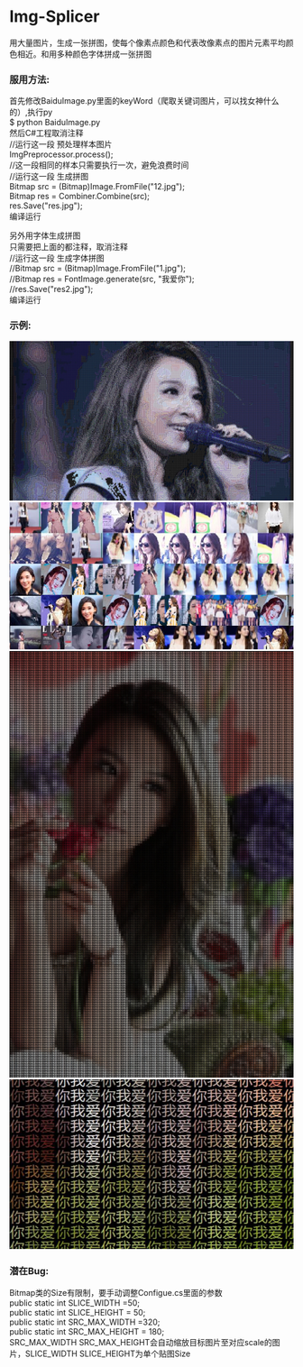 # Img-Splicer
用大量图片，生成一张拼图，使每个像素点颜色和代表改像素点的图片元素平均颜色相近。和用多种颜色字体拼成一张拼图
### 服用方法:  
首先修改BaiduImage.py里面的keyWord（爬取关键词图片，可以找女神什么的）,执行py  
$ python BaiduImage.py  
然后C#工程取消注释  
    //运行这一段 预处理样本图片  
    ImgPreprocessor.process();  
    //这一段相同的样本只需要执行一次，避免浪费时间  
    //运行这一段 生成拼图  
    Bitmap src = (Bitmap)Image.FromFile("12.jpg");  
    Bitmap res = Combiner.Combine(src);  
    res.Save("res.jpg");  
编译运行  

另外用字体生成拼图  
只需要把上面的都注释，取消注释  
    //运行这一段 生成字体拼图  
    //Bitmap src = (Bitmap)Image.FromFile("1.jpg");  
    //Bitmap res = FontImage.generate(src, "我爱你");  
    //res.Save("res2.jpg");  
编译运行

### 示例:  
![Preview1](https://raw.githubusercontent.com/HeroChan0330/Img-Splicer/master/Sample/Preview1.jpg)
![Detail1](https://raw.githubusercontent.com/HeroChan0330/Img-Splicer/master/Sample/Detail1.jpg)
![Preview2](https://raw.githubusercontent.com/HeroChan0330/Img-Splicer/master/Sample/Preview2.jpg)
![Detail2](https://raw.githubusercontent.com/HeroChan0330/Img-Splicer/master/Sample/Detail2.jpg)

### 潜在Bug:
Bitmap类的Size有限制，要手动调整Configue.cs里面的参数  
    public static int SLICE_WIDTH =50;  
    public static int SLICE_HEIGHT = 50;  
    public static int SRC_MAX_WIDTH =320;  
    public static int SRC_MAX_HEIGHT = 180;  
SRC_MAX_WIDTH SRC_MAX_HEIGHT会自动缩放目标图片至对应scale的图片，SLICE_WIDTH SLICE_HEIGHT为单个贴图Size
